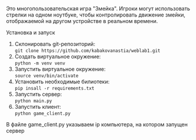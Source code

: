Это многопользовательская игра "Змейка". Игроки могут использовать стрелки на одном ноутбуке, чтобы контролировать движение змейки, отображаемой на другом устройстве в реальном времени.

   Установка и запуск  
1. Склонировать git-репозиторий:  
   ```git clone https://github.com/kabakovanastia/weblab1.git```
2. Создать виртуальное окружение:  
   ```python -m venv venv```
3. Запустить виртуальное окружение:  
   ```source venv/bin/activate```
4. Установить необходимые билиотеки:  
   ```pip insall -r requirements.txt```
5. Запустить сервер:  
   ```python main.py```
6. Запустить клиент:  
   ```python game_client.py```

В файле game_client.py указываем ip компьютера, на котором запущен сервер 
